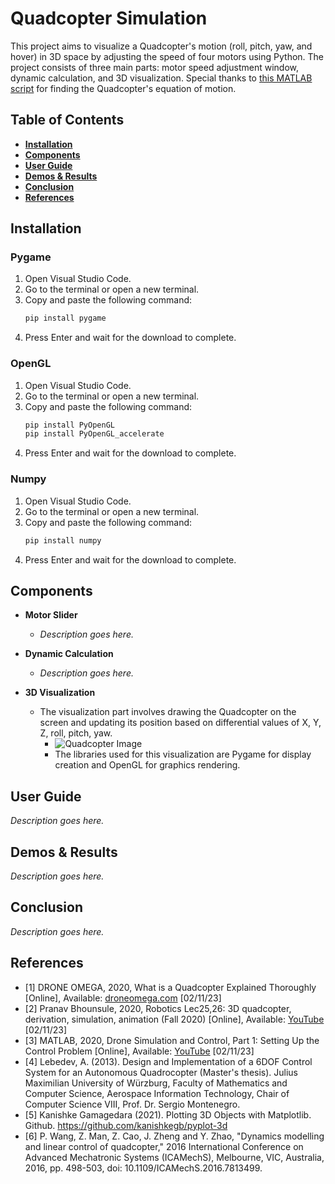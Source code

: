 # Quadcopter Simulation

This project aims to visualize a Quadcopter's motion (roll, pitch, yaw, and hover) in 3D space by adjusting the speed of four motors using Python. The project consists of three main parts: motor speed adjustment window, dynamic calculation, and 3D visualization. Special thanks to [this MATLAB script](https://youtu.be/4hlQ2pf842U?si=a1AfHnj8r89j6BRX) for finding the Quadcopter's equation of motion.

## Table of Contents

- [**Installation**](#installation)
- [**Components**](#components)
- [**User Guide**](#user-guide)
- [**Demos & Results**](#demos-results)
- [**Conclusion**](#conclusion)
- [**References**](#references)

## Installation <a name="installation"></a>

### Pygame

1. Open Visual Studio Code.
2. Go to the terminal or open a new terminal.
3. Copy and paste the following command:
   ```bash
   pip install pygame
   ```
4. Press Enter and wait for the download to complete.

### OpenGL

1. Open Visual Studio Code.
2. Go to the terminal or open a new terminal.
3. Copy and paste the following command:
   ```bash
   pip install PyOpenGL
   pip install PyOpenGL_accelerate
   ```
4. Press Enter and wait for the download to complete.

### Numpy

1. Open Visual Studio Code.
2. Go to the terminal or open a new terminal.
3. Copy and paste the following command:
   ```bash
   pip install numpy
   ```
4. Press Enter and wait for the download to complete.

## Components <a name="components"></a>

- **Motor Slider**
  - *Description goes here.*

- **Dynamic Calculation**
  - *Description goes here.*

- **3D Visualization**
  - The visualization part involves drawing the Quadcopter on the screen and updating its position based on differential values of X, Y, Z, roll, pitch, yaw.
    - ![Quadcopter Image](https://ibb.co/GdqvMGP)
    - The libraries used for this visualization are Pygame for display creation and OpenGL for graphics rendering.

## User Guide <a name="user-guide"></a>

*Description goes here.*

## Demos & Results <a name="demos-results"></a>

*Description goes here.*

## Conclusion <a name="conclusion"></a>

*Description goes here.*

## References <a name="references"></a>

- [1] DRONE OMEGA, 2020, What is a Quadcopter Explained Thoroughly [Online], Available: [droneomega.com](https://droneomega.com/what-is-a-quadcopter/) [02/11/23]
- [2] Pranav Bhounsule, 2020, Robotics Lec25,26: 3D quadcopter, derivation, simulation, animation (Fall 2020) [Online], Available: [YouTube](https://www.youtube.com/watch?v=4hlq2pf842u) [02/11/23]
- [3] MATLAB, 2020, Drone Simulation and Control, Part 1: Setting Up the Control Problem [Online], Available: [YouTube](https://www.youtube.com/watch?v=hgcgpuqb67q) [02/11/23]
- [4] Lebedev, A. (2013). Design and Implementation of a 6DOF Control System for an Autonomous Quadrocopter (Master's thesis). Julius Maximilian University of Würzburg, Faculty of Mathematics and Computer Science, Aerospace Information Technology, Chair of Computer Science VIII, Prof. Dr. Sergio Montenegro.
- [5] Kanishke Gamagedara (2021). Plotting 3D Objects with Matplotlib. Github. https://github.com/kanishkegb/pyplot-3d
- [6] P. Wang, Z. Man, Z. Cao, J. Zheng and Y. Zhao, "Dynamics modelling and linear control of quadcopter," 2016 International Conference on Advanced Mechatronic Systems (ICAMechS), Melbourne, VIC, Australia, 2016, pp. 498-503, doi: 10.1109/ICAMechS.2016.7813499.
